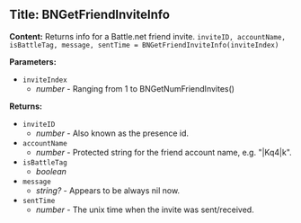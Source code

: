 ## Title: BNGetFriendInviteInfo

**Content:**
Returns info for a Battle.net friend invite.
`inviteID, accountName, isBattleTag, message, sentTime = BNGetFriendInviteInfo(inviteIndex)`

**Parameters:**
- `inviteIndex`
  - *number* - Ranging from 1 to BNGetNumFriendInvites()

**Returns:**
- `inviteID`
  - *number* - Also known as the presence id.
- `accountName`
  - *number* - Protected string for the friend account name, e.g. "|Kq4|k".
- `isBattleTag`
  - *boolean*
- `message`
  - *string?* - Appears to be always nil now.
- `sentTime`
  - *number* - The unix time when the invite was sent/received.